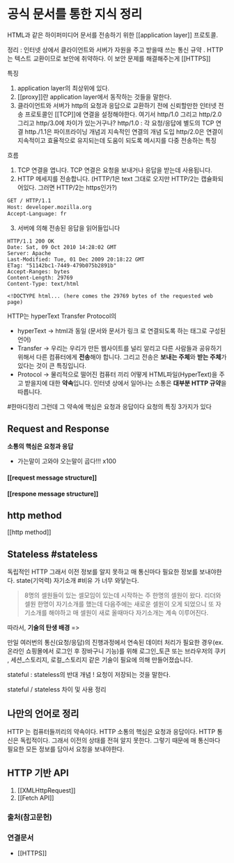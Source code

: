 # 공식 문서를 통한 지식 정리 
HTML과 같은 하이퍼미디어 문서를 전송하기 위한 [[application layer]] 프로토콜.

정리 : 인터넷 상에서 클라이언트와 서버가 자원을 주고 받을때 쓰는 통신 규약 . HTTP는 텍스트 교환이므로 보안에 취약하다. 이 보안 문제를 해결해주는게 [[HTTPS]]

특징
1. application layer의 최상위에 있다. 
2. [[proxy]]란 application layer에서 동작하는 것들을 말한다. 
3. 클라이언트와 서버가 http의 요청과 응답으로 교환하기 전에 신뢰할만한 인터넷 전송 프로토콜인 [[TCP]]에 연결을 설정해야한다. 
	여기서 http/1.0 그리고 http/2.0 그리고 http/3.0에 차이가 있는거구나? 
	http/1.0 : 각 요청/응답에 별도의 TCP 연결
	http./1.1은 파이프라이닝 개념괴 지속적인 연결의 개념 도입 
	http/2.0은 연결이 지속적이고 효율적으로 유지되는데 도움이 되도록 메시지를 다중 전송하는 특징

흐름 
1. TCP 연결을 엽니다. TCP 연결은 요청을 보내거나 응답을 받는데 사용됩니다.
2. HTTP 메세지를 전송합니다.  (HTTP/1은 text 그대로 오지만 HTTP/2는 캡슐화되어있다. 그러면 HTTP/2는 https인가?)
```html
GET / HTTP/1.1
Host: developer.mozilla.org
Accept-Language: fr
```
3. 서버에 의해 전송된 응답을 읽어들입니다
```
HTTP/1.1 200 OK
Date: Sat, 09 Oct 2010 14:28:02 GMT
Server: Apache
Last-Modified: Tue, 01 Dec 2009 20:18:22 GMT
ETag: "51142bc1-7449-479b075b2891b"
Accept-Ranges: bytes
Content-Length: 29769
Content-Type: text/html

<!DOCTYPE html... (here comes the 29769 bytes of the requested web page)
```


HTTP는 hyperText Transfer Protocol의 
- hyperText -> html과 동일 (문서와 문서가 링크 로 연결되도록 하는 태그로 구성된 언어)
- Transfer -> 우리는 우리가 만든 웹사이트를 널리 알리고 다른 사람들과 공유하기 위해서 다른 컴퓨터에게 **전송**해야 합니다. 그리고 전송은 **보내는 주체**와 **받는 주체**가 있다는 것이 큰 특징입니다.
- Protocol -> 물리적으로 떨어진 컴퓨터 끼리 어떻게 HTML파일(HyperText)을 주고 받을지에 대한 **약속**입니다. 인터넷 상에서 일어나는 소통은 **대부분 HTTP 규약**을 따릅니다.

#한마디정리 그런데 그 약속에 핵심은 요청과 응답이다 요청의 특징 3가지가 있다
## Request and Response
**소통의 핵심은 요청과 응답**
- 가는말이 고와야 오는말이 곱다!!! x100

#### [[request message structure]]
#### [[respone message structure]]


## http method
[[http method]]


## Stateless #stateless
독립적인 HTTP 그래서 이전 정보를 알지 못하고 매 통신마다 필요한 정보를 보내야한다. 
state(기억력)
자기소개 #비유 가 너무 와닿는다. 
> 8명의 셀원들이 있는 셀모임이 있는데  시작하는 주 한명의 셀원이 왔다. 리더와 셀원 한명이 자기소개를 했는데 다음주에는 새로운 셀원이 오게 되었으니 또 자기소개를 해야하고 매 셀원이 새로 올때마다 자기소개는 계속 이루어진다. 

따라서, **기술의 탄생 배경** => 

만일 여러번의 통신(요청/응답)의 진행과정에서 연속된 데이터 처리가 필요한 경우(ex. 온라인 쇼핑몰에서 로그인 후 장바구니 기능)를 위해 로그인_토큰 또는 브라우저의 쿠키 , 세션_스토리지, 로컬_스토리지 같은 기술이 필요에 의해 만들어졌습니다.

stateful : stateless의 반대 개념 ! 요청이 저장되는 것을 말한다. 

stateful / stateless 차이 및 사용 정리

## 나만의 언어로 정리
HTTP 는 컴퓨터들끼리의 약속이다. HTTP 소통의 핵심은 요청과 응답이다. HTTP 통신은 독립적이다. 그래서 이전의 상태를 전혀 알지 못한다. 그렇기 때문에 매 통신마다 필요한 모든 정보를 담아서 요청을 보내야한다. 



## HTTP 기반 API
1. [[XMLHttpRequest]]
2. [[Fetch API]]

### 출처(참고문헌)

### 연결문서
- [[HTTPS]] 
